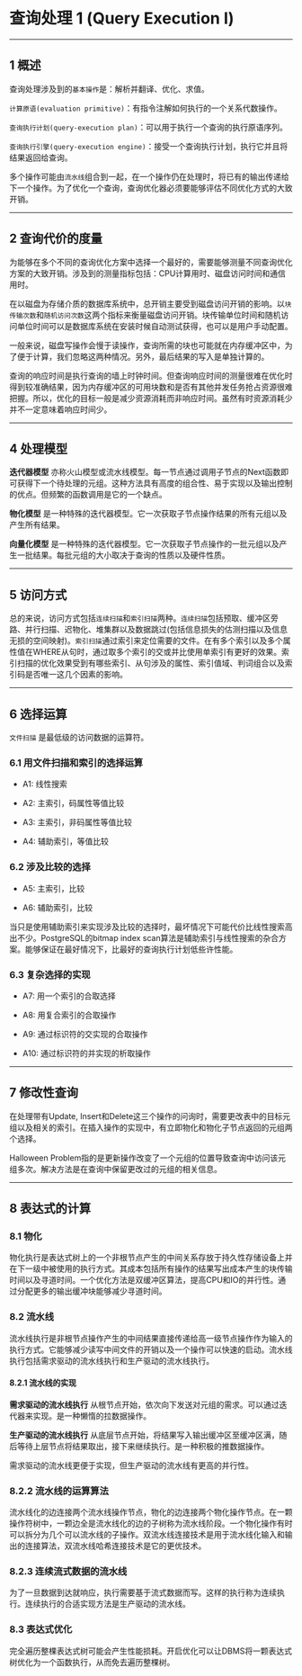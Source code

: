 # 查询处理 1 (Query Execution I)

---

## 1 概述

查询处理涉及到的`基本操作`是：解析并翻译、优化、求值。

`计算原语(evaluation primitive)`：有指令注解如何执行的一个关系代数操作。

`查询执行计划(query-execution plan)`：可以用于执行一个查询的执行原语序列。

`查询执行引擎(query-execution engine)`：接受一个查询执行计划，执行它并且将结果返回给查询。

多个操作可能由`流水线`组合到一起，在一个操作仍在处理时，将已有的输出传递给下一个操作。为了优化一个查询，查询优化器必须要能够评估不同优化方式的大致开销。

---

## 2 查询代价的度量

为能够在多个不同的查询优化方案中选择一个最好的，需要能够测量不同查询优化方案的大致开销。涉及到的测量指标包括：CPU计算用时、磁盘访问时间和通信用时。

在以磁盘为存储介质的数据库系统中，总开销主要受到磁盘访问开销的影响。以`块传输次数`和`随机访问次数`这两个指标来衡量磁盘访问开销。块传输单位时间和随机访问单位时间可以是数据库系统在安装时候自动测试获得，也可以是用户手动配置。

一般来说，磁盘写操作会慢于读操作，查询所需的块也可能就在内存缓冲区中，为了便于计算，我们忽略这两种情况。另外，最后结果的写入是单独计算的。

查询的响应时间是执行查询的墙上时钟时间。但查询响应时间的测量很难在优化时得到较准确结果，因为内存缓冲区的可用块数和是否有其他并发任务抢占资源很难把握。所以，优化的目标一般是减少资源消耗而非响应时间。虽然有时资源消耗少并不一定意味着响应时间少。

---

## 4 处理模型

**迭代器模型** 亦称火山模型或流水线模型。每一节点通过调用子节点的Next函数即可获得下一个待处理的元组。这种方法具有高度的组合性、易于实现以及输出控制的优点。但频繁的函数调用是它的一个缺点。

**物化模型** 是一种特殊的迭代器模型。它一次获取子节点操作结果的所有元组以及产生所有结果。

**向量化模型** 是一种特殊的迭代器模型。它一次获取子节点操作的一批元组以及产生一批结果。每批元组的大小取决于查询的性质以及硬件性质。

---

## 5 访问方式

总的来说，访问方式包括`连续扫描`和`索引扫描`两种。`连续扫描`包括预取、缓冲区旁路、并行扫描、迟物化、堆集群以及数据跳过(包括信息损失的估测扫描以及信息无损的空间映射)。`索引扫描`通过索引来定位需要的文件。在有多个索引以及多个属性值在WHERE从句时，通过取多个索引的交或并比使用单索引有更好的效果。索引扫描的优化效果受到有哪些索引、从句涉及的属性、索引值域、判词组合以及索引码是否唯一这几个因素的影响。

---

## 6 选择运算

`文件扫描` 是最低级的访问数据的运算符。

### 6.1 用文件扫描和索引的选择运算

* A1: 线性搜索

* A2: 主索引，码属性等值比较 

* A3: 主索引，非码属性等值比较

* A4: 辅助索引，等值比较

### 6.2 涉及比较的选择

* A5: 主索引，比较

* A6: 辅助索引，比较

当只是使用辅助索引来实现涉及比较的选择时，最坏情况下可能代价比线性搜索高出不少。PostgreSQL的bitmap index scan算法是辅助索引与线性搜索的杂合方案。能够保证在最好情况下，比最好的查询执行计划低些许性能。

### 6.3 复杂选择的实现

* A7: 用一个索引的合取选择

* A8: 用复合索引的合取操作

* A9: 通过标识符的交实现的合取操作

* A10: 通过标识符的并实现的析取操作

---

## 7 修改性查询

在处理带有Update, Insert和Delete这三个操作的问询时，需要更改表中的目标元组以及相关的索引。在插入操作的实现中，有立即物化和物化子节点返回的元组两个选择。

Halloween Problem指的是更新操作改变了一个元组的位置导致查询中访问该元组多次。解决方法是在查询中保留更改过的元组的相关信息。

---

## 8 表达式的计算

### 8.1 物化

物化执行是表达式树上的一个非根节点产生的中间关系存放于持久性存储设备上并在下一级中被使用的执行方式。其成本包括所有操作的结果写出成本产生的块传输时间以及寻道时间。一个优化方法是双缓冲区算法，提高CPU和IO的并行性。通过分配更多的输出缓冲块能够减少寻道时间。

### 8.2 流水线

流水线执行是非根节点操作产生的中间结果直接传递给高一级节点操作作为输入的执行方式。它能够减少读写中间文件的开销以及一个操作可以快速的启动。流水线执行包括需求驱动的流水线执行和生产驱动的流水线执行。

#### 8.2.1 流水线的实现

**需求驱动的流水线执行** 从根节点开始，依次向下发送对元组的需求。可以通过迭代器来实现。是一种懒惰的拉数据操作。

**生产驱动的流水线执行** 从底层节点开始，将结果写入输出缓冲区至缓冲区满，随后等待上层节点将结果取出，接下来继续执行。是一种积极的推数据操作。

需求驱动的流水线更便于实现，但生产驱动的流水线有更高的并行性。

### 8.2.2 流水线的运算算法

流水线化的边连接两个流水线操作节点，物化的边连接两个物化操作节点。在一颗操作符树中，一颗边全是流水线化的边的子树称为流水线阶段。一个物化操作有时可以拆分为几个可以流水线的子操作。双流水线连接技术是用于流水线化输入和输出的连接算法，双流水线哈希连接技术是它的更优技术。

### 8.2.3 连续流式数据的流水线

为了一旦数据到达就响应，执行需要基于流式数据而写。这样的执行称为连续执行。连续执行的合适实现方法是生产驱动的流水线。

### 8.3 表达式优化

完全遍历整棵表达式树可能会产生性能损耗。开启优化可以让DBMS将一颗表达式树优化为一个函数执行，从而免去遍历整棵树。
